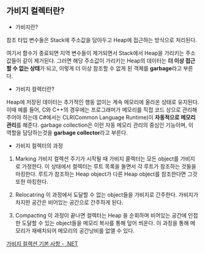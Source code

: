 ## 가비지 컬렉터란?

- 가비지란?

참조 타입 변수들은 Stack에 주소값을 담아두고 Heap에 접근하는 방식으로 처리된다.

여기서 함수가 종료되면 지역 변수들이 제거되면서 Stack에서 Heap을 가리키는 주소값들이 같이 제거된다. 그러면 해당 주소값이 가리키는 Heap의 데이터는 **더 이상 접근할 수 없는 상태**가 되고, 이렇게 더 이상 참조할 수 없게 된 객체를 **garbage**라고 부른다.

- 가비지 컬렉터란?

Heap에 저장된 데이터는 추가적인 행동 없이는 계속 메모리에 올라온 상태로 유지된다. 이때 예를 들어, C와 C++의 경우에는 프로그래머가 메모리를 직접 코드 상으로 관리해주어야 하는데 C#에서는 CLR(Common Language Runtime)이 **자동적으로 메모리 관리**를 해준다. garbage collection은 이런 자동 메모리 관리의 중심인 기능이며, 이 역할을 담당하는것을 **garbage collector**라고 부른다.

- 가비지 컬렉터의 과정

1. Marking 
 가비지 컬렉션 주기가 시작될 때 가비지 콜렉터는 모든 object를 가비지로 가정한다.
  이 상태에서 컬렉터는 루트 목록을 돌면서 각 루트가 참조하는 것들을 마킹한다.
  루트가 참조하는 Heap object가 다른 Heap object를 참조한다면 그것또한 마킹한다.

2. Relocatring
 이 과정에서 도달할 수 없는 object들을 가비지로 간주한다.
  가비지가 차지한 공간은 비어있는 공간으로 간주하게 된다.

3. Compacting
 이 과정이 끝나면 컬렉터는 Heap 을 순회하며 비어있는 공간에 인접한 도달할 수 있는 object들을 메모리 복사를 통해 덮어 씌운다. 이 과정을 통해 메모리가 재배치되어 메모리의 공간낭비를 없앨 수 있다.

[가비지 컬렉션 기본 사항 - .NET](https://learn.microsoft.com/ko-kr/dotnet/standard/garbage-collection/fundamentals)